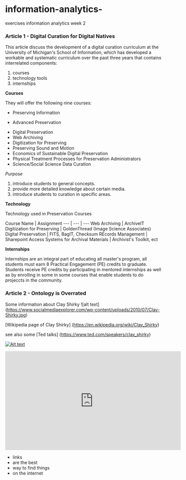 # information-analytics-
exercises information analytics week 2

### Article 1 - Digital Curation for Digital Natives

This article discuss the development of a digital curation curriculum at the University of Michigan's School of Information, which has developed a workable and systematic curriculum over the past three years that contains interrelated components:

1. courses
2. technology tools
3. internships

**Courses**

They will offer the following nine courses:

* Preserving Information
+ Advanced Preservation
- Digital Preservation
- Web Archiving
- Digitization for Preserving
- Preserving Sound and Motion
- Economics of Sustainable Digital Preservation
- Physical Treatment Processes for Preservation Administrators
- Science/Social Science Data Curation

*Purpose*

1. introduce students to general concepts.
2. provide more detailed knowledge about certain media.
3. introduce students to curation in specific areas.

**Technology**

Technology used in Preservation Courses

Course Name   |   Assignment
---   |   ---   |   ---
Web Archiving   |   ArchiveIT
Digitization for Preserving   |   GoldenThread (Image Science Associates)
Digital Preservation   |   FITS, BagIT, Checksum
REcords Management   |   Sharepoint
Access Systems for Archival Materials   |   Archivist's Toolkit, ect


**Internships**

Internships are an integral part of educating all master's program, all students must earn 8 Practical Engagement (PE) credits to graduate. Students receive PE credits by participating in mentored internships as well as by enrolling in some in some courses that enable students to do projeccts in the community.





### Article 2 - Ontology is Overrated


Some information about Clay Shirky ![alt text] (https://www.socialmediaexplorer.com/wp-content/uploads/2010/07/Clay-Shirky.jpg) 

[Wikipedia page of Clay Shirky] (https://en.wikipedia.org/wiki/Clay_Shirky)

see also some [Ted talks] (https://www.ted.com/speakers/clay_shirky)



[![Alt text](https://img.youtube.com/vi/https://youtu.be/Lg3PNFXTdG8/0.jpg)](https://www.youtube.com/watch?v=https://youtu.be/Lg3PNFXTdG8)

<div class="iframe_container">
  <iframe width="560" height="315" src="https://www.youtube.com/embed/Lg3PNFXTdG8" frameborder="0" allowfullscreen="allowfullscreen"> </iframe>
</div>


* links
 *  are the best
 *  way to find things
   * on the internet
